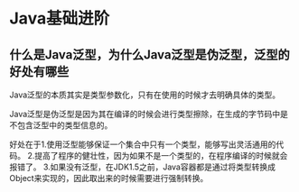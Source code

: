 # Java基础进阶

## 什么是Java泛型，为什么Java泛型是伪泛型，泛型的好处有哪些
Java泛型的本质其实是类型参数化，只有在使用的时候才去明确具体的类型。

Java泛型是伪泛型是因为其在编译的时候会进行类型擦除，在生成的字节码中是不包含泛型中的类型信息的。

好处在于1.使用泛型能够保证一个集合中只有一个类型，能够写出灵活通用的代码。
2.提高了程序的健壮性，因为如果不是一个类型的，在程序编译的时候就会报错了。
3.如果没有泛型，在JDK1.5之前，Java容器都是通过将类型转换成Object来实现的，因此取出来的时候需要进行强制转换。
